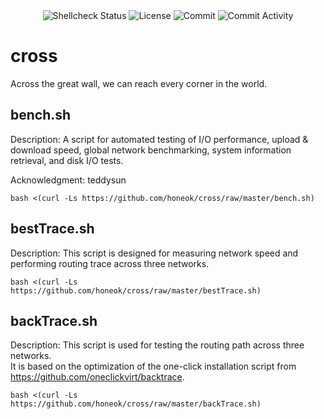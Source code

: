<div align="center">
  <img src="https://img.shields.io/github/actions/workflow/status/honeok/cross/shellcheck.yml?branch=master&label=shellcheck&logo=github&style=flat-square" alt="Shellcheck Status" />
  <img src="https://img.shields.io/github/license/honeok/cross.svg?style=flat-square" alt="License" />
  <img src="https://img.shields.io/github/last-commit/honeok/cross.svg?style=flat-square" alt="Commit" />
  <img src="https://img.shields.io/github/commit-activity/m/honeok/cross.svg?style=flat-square" alt="Commit Activity" />
</div>

# cross

Across the great wall, we can reach every corner in the world.

## bench.sh

Description: A script for automated testing of I/O performance, upload & download speed, global network benchmarking, system information retrieval, and disk I/O tests.

Acknowledgment: teddysun

```shell
bash <(curl -Ls https://github.com/honeok/cross/raw/master/bench.sh)
```

## bestTrace.sh

Description: This script is designed for measuring network speed and performing routing trace across three networks.

```shell
bash <(curl -Ls https://github.com/honeok/cross/raw/master/bestTrace.sh)
```

## backTrace.sh

Description: This script is used for testing the routing path across three networks.<br>
It is based on the optimization of the one-click installation script from https://github.com/oneclickvirt/backtrace.

```shell
bash <(curl -Ls https://github.com/honeok/cross/raw/master/backTrace.sh)
```